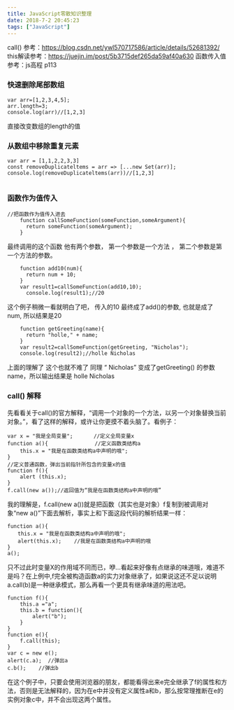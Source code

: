 ```yaml
---
title: JavaScript零散知识整理
date: 2018-7-2 20:45:23
tags: ["JavaScript"]
---
```



call() 参考：https://blog.csdn.net/ywl570717586/article/details/52681392/
this解读参考：https://juejin.im/post/5b3715def265da59af40a630
函数传入值参考：js高程 p113


### 快速删除尾部数组

```
var arr=[1,2,3,4,5];
arr.length=3;
console.log(arr)//[1,2,3]
```
直接改变数组的length的值

### 从数组中移除重复元素
```
var arr = [1,1,2,2,3,3]
const removeDuplicateltems = arr => [...new Set(arr)];
console.log(removeDuplicateltems(arr))//[1,2,3]
	
```

### 函数作为值传入
```
//把函数作为值传入进去
    function callSomeFunction(someFunction,someArgument){
      return someFunction(someArgument);
    }
```
最终调用的这个函数 他有两个参数， 第一个参数是一个方法 ， 第二个参数是第一个方法的参数。
```
    function add10(num){
      return num + 10;
    }
    var result1=callSomeFunction(add10,10);
      console.log(result1);//20
```
这个例子稍微一看就明白了吧，  传入的10 最终成了add()的参数, 也就是成了num,  所以结果是20
```
    function getGreeting(name){
      return "holle," + name;
    }
    var result2=callSomeFunction(getGreeting, "Nicholas");
    console.log(result2);//holle Nicholas
```
上面的理解了  这个也就不难了  同理 “ Nicholas” 变成了getGreeting() 的参数 name，所以输出结果是 holle Nicholas

### call() 解释

先看看关于call()的官方解释，“调用一个对象的一个方法，以另一个对象替换当前对象。”，看了这样的解释，或许让你更摸不着头脑了。看例子：
```
var x = "我是全局变量";　　　　//定义全局变量x
function a(){　　　　　　　　　//定义函数类结构a　　
    this.x = "我是在函数类结构a中声明的哦";    
}
//定义普通函数，弹出当前指针所包含的变量x的值
function f(){       
    alert (this.x);
}
f.call(new a());//返回值为“我是在函数类结构a中声明的哦”
```
我的理解是，f.call(new a())就是把函数（其实也是对象）f复制到被调用对象“new a()”下面去解析，事实上和下面这段代码的解析结果一样：

```
function a(){
　　this.x = "我是在函数类结构a中声明的哦";
　　alert(this.x);    //我是在函数类结构a中声明的哦
}
a();
```
只不过此时变量X的作用域不同而已，咿…看起来好像有点继承的味道哦，难道不是吗？在上例中,f完全被构造函数a的实力对象继承了，如果说这还不足以说明a.call(b)是一种继承模式，那么再看一个更具有继承味道的用法吧。

```
function f(){    
    this.a ="a";    
    this.b = function(){    
        alert("b");
    }
}
function e(){    
    f.call(this);     
}
var c = new e();
alert(c.a);  //弹出a
c.b();    //弹出b
```
在这个例子中，只要会使用浏览器的朋友，都能看得出来e完全继承了f的属性和方法，否则是无法解释的，因为在e中并没有定义属性a和b，那么按常理推断在e的实例对象c中，并不会出现这两个属性。

